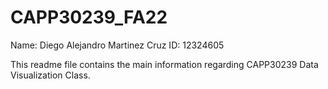 # CAPP30239_FA22
Name: Diego Alejandro Martinez Cruz
ID: 12324605

This readme file contains the main information regarding CAPP30239 Data Visualization Class.